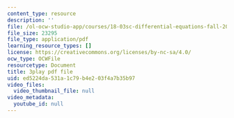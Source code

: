```yaml
---
content_type: resource
description: ''
file: /ol-ocw-studio-app/courses/18-03sc-differential-equations-fall-2011/ed5224da531a1c79b4e203f4a7b35b97_LjqUV6vqwkg.pdf
file_size: 23295
file_type: application/pdf
learning_resource_types: []
license: https://creativecommons.org/licenses/by-nc-sa/4.0/
ocw_type: OCWFile
resourcetype: Document
title: 3play pdf file
uid: ed5224da-531a-1c79-b4e2-03f4a7b35b97
video_files:
  video_thumbnail_file: null
video_metadata:
  youtube_id: null
---
```

